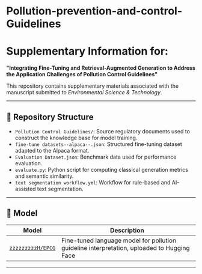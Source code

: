 # Pollution-prevention-and-control-Guidelines
# Supplementary Information for:  
**"Integrating Fine-Tuning and Retrieval-Augmented Generation to Address the Application Challenges of Pollution Control Guidelines"**

This repository contains supplementary materials associated with the manuscript submitted to *Environmental Science & Technology*.

---

## 🔧 Repository Structure

- `Pollution Control Guidelines/`: Source regulatory documents used to construct the knowledge base for model training.
- `fine-tune datasets--alpaca--.json`: Structured fine-tuning dataset adapted to the Alpaca format.
- `Evaluation Dataset.json`: Benchmark data used for performance evaluation.
- `evaluate.py`: Python script for computing classical generation metrics and semantic similarity.
- `text segmentation workflow.yml`: Workflow for rule-based and AI-assisted text segmentation.

---
## 🧠 Model

| Model | Description |
|-------|-------------|
| [`zzzzzzzzzH/EPCG`]([https://huggingface.co/zzzzzzzzzH/EPCG](https://huggingface.co/zzzzzzzzzzH/EPCG/tree/main)) | Fine-tuned language model for pollution guideline interpretation, uploaded to Hugging Face |

---

```bash

